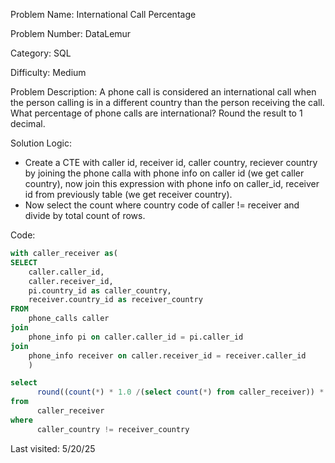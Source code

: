 Problem Name: International Call Percentage

Problem Number: DataLemur

Category: SQL

Difficulty: Medium

Problem Description: A phone call is considered an international call when the person calling is in a different country than the person receiving the call. What percentage of phone calls are international? Round the result to 1 decimal.

Solution Logic: 
* Create a CTE with caller id, receiver id, caller country, reciever country by joining the phone calla with phone info on caller id (we get caller country), now join this expression with phone info on caller_id, receiver id from previously table (we get receiver country).
* Now select the count where country code of caller != receiver and divide by total count of rows.


Code:
```SQL
with caller_receiver as(
SELECT 
    caller.caller_id,
    caller.receiver_id, 
    pi.country_id as caller_country,  
    receiver.country_id as receiver_country
FROM 
    phone_calls caller 
join 
    phone_info pi on caller.caller_id = pi.caller_id
join 
    phone_info receiver on caller.receiver_id = receiver.caller_id
    )

select 
      round((count(*) * 1.0 /(select count(*) from caller_receiver)) * 100,1) as international_calls_pct
from 
      caller_receiver
where 
      caller_country != receiver_country
```

Last visited: 5/20/25